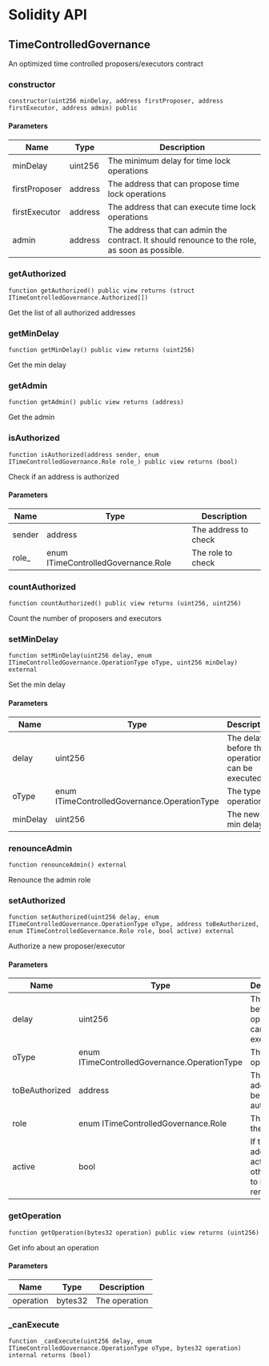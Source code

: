 # Solidity API

## TimeControlledGovernance

An optimized time controlled proposers/executors contract

### constructor

```solidity
constructor(uint256 minDelay, address firstProposer, address firstExecutor, address admin) public
```

#### Parameters

| Name | Type | Description |
| ---- | ---- | ----------- |
| minDelay | uint256 | The minimum delay for time lock operations |
| firstProposer | address | The address that can propose time lock operations |
| firstExecutor | address | The address that can execute time lock operations |
| admin | address | The address that can admin the contract. It should renounce to the role, as soon as possible. |

### getAuthorized

```solidity
function getAuthorized() public view returns (struct ITimeControlledGovernance.Authorized[])
```

Get the list of all authorized addresses

### getMinDelay

```solidity
function getMinDelay() public view returns (uint256)
```

Get the min delay

### getAdmin

```solidity
function getAdmin() public view returns (address)
```

Get the admin

### isAuthorized

```solidity
function isAuthorized(address sender, enum ITimeControlledGovernance.Role role_) public view returns (bool)
```

Check if an address is authorized

#### Parameters

| Name | Type | Description |
| ---- | ---- | ----------- |
| sender | address | The address to check |
| role_ | enum ITimeControlledGovernance.Role | The role to check |

### countAuthorized

```solidity
function countAuthorized() public view returns (uint256, uint256)
```

Count the number of proposers and executors

### setMinDelay

```solidity
function setMinDelay(uint256 delay, enum ITimeControlledGovernance.OperationType oType, uint256 minDelay) external
```

Set the min delay

#### Parameters

| Name | Type | Description |
| ---- | ---- | ----------- |
| delay | uint256 | The delay before the operation can be executed |
| oType | enum ITimeControlledGovernance.OperationType | The type of operation |
| minDelay | uint256 | The new min delay |

### renounceAdmin

```solidity
function renounceAdmin() external
```

Renounce the admin role

### setAuthorized

```solidity
function setAuthorized(uint256 delay, enum ITimeControlledGovernance.OperationType oType, address toBeAuthorized, enum ITimeControlledGovernance.Role role, bool active) external
```

Authorize a new proposer/executor

#### Parameters

| Name | Type | Description |
| ---- | ---- | ----------- |
| delay | uint256 | The delay before the operation can be executed |
| oType | enum ITimeControlledGovernance.OperationType | The type of operation |
| toBeAuthorized | address | The address to be authorized |
| role | enum ITimeControlledGovernance.Role | The role of the address |
| active | bool | If true, the address is active, otherwise if to be removed |

### getOperation

```solidity
function getOperation(bytes32 operation) public view returns (uint256)
```

Get info about an operation

#### Parameters

| Name | Type | Description |
| ---- | ---- | ----------- |
| operation | bytes32 | The operation |

### _canExecute

```solidity
function _canExecute(uint256 delay, enum ITimeControlledGovernance.OperationType oType, bytes32 operation) internal returns (bool)
```

